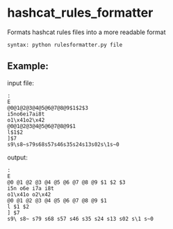 # hashcat_rules_formatter
Formats hashcat rules files into a more readable format

```
syntax: python rulesformatter.py file
```

## Example:

input file:
```
:
E
@0@1@2@3@4@5@6@7@8@9$1$2$3
i5no6ei7ai8t
o1\x41o2\x42
@0@1@2@3@4@5@6@7@8@9$1
l$1$2
]$7
s9\s8~s79s68s57s46s35s24s13s02s\1s~0
```

output:
```
: 
E 
@0 @1 @2 @3 @4 @5 @6 @7 @8 @9 $1 $2 $3 
i5n o6e i7a i8t 
o1\x41o o2\x42 
@0 @1 @2 @3 @4 @5 @6 @7 @8 @9 $1 
l $1 $2 
] $7 
s9\ s8~ s79 s68 s57 s46 s35 s24 s13 s02 s\1 s~0
```
